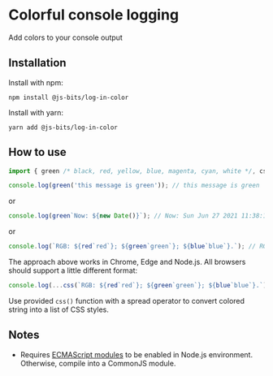 # Colorful console logging

Add colors to your console output

## Installation

Install with npm:

```
npm install @js-bits/log-in-color
```

Install with yarn:

```
yarn add @js-bits/log-in-color
```

## How to use

```javascript
import { green /* black, red, yellow, blue, magenta, cyan, white */, css } from '@js-bits/log-in-color';

console.log(green('this message is green')); // this message is green
```

or

```javascript
console.log(green`Now: ${new Date()}`); // Now: Sun Jun 27 2021 11:38:15 GMT-0400 (Eastern Daylight Time)
```

or

```javascript
console.log(`RGB: ${red`red`}; ${green`green`}; ${blue`blue`}.`); // RGB: red; green; blue.
```

The approach above works in Chrome, Edge and Node.js.
All browsers should support a little different format:

```javascript
console.log(...css(`RGB: ${red`red`}; ${green`green`}; ${blue`blue`}.`)); // RGB: red; green; blue.
```

Use provided `css()` function with a spread operator to convert colored string into a list of CSS styles.

## Notes

- Requires [ECMAScript modules](https://nodejs.org/api/esm.html) to be enabled in Node.js environment. Otherwise, compile into a CommonJS module.

